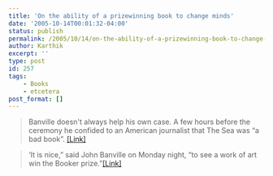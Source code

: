 ```yaml
---
title: 'On the ability of a prizewinning book to change minds'
date: '2005-10-14T00:01:32-04:00'
status: publish
permalink: /2005/10/14/on-the-ability-of-a-prizewinning-book-to-change-minds
author: Karthik
excerpt: ''
type: post
id: 257
tags:
    - Books
    - etcetera
post_format: []
---
```

> Banville doesn't always help his own case. A few hours before the ceremony he confided to an American journalist that The Sea was “a bad book”. [\[Link\]](http://books.guardian.co.uk/bookerprize2005/story/0,16347,1590021,00.html)

> ‘It is nice,” said John Banville on Monday night, “to see a work of art win the Booker prize.”[\[Link\]](http://books.guardian.co.uk/bookerprize2005/story/0,16347,1590052,00.html)